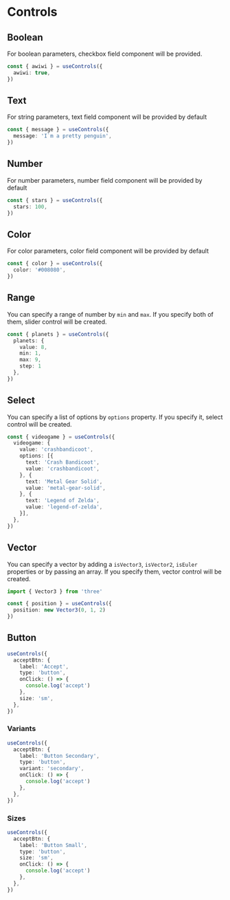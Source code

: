 # Controls

## Boolean

For boolean parameters, checkbox field component will be provided.

```ts
const { awiwi } = useControls({
  awiwi: true,
})
```

<BooleanDemo/>

## Text

For string parameters, text field component will be provided by default

```ts
const { message } = useControls({
  message: 'I`m a pretty penguin',
})
```

<TextDemo/>

## Number

For number parameters, number field component will be provided by default

```ts
const { stars } = useControls({
  stars: 100,
})
```

<NumberDemo/>

## Color

For color parameters, color field component will be provided by default

```ts
const { color } = useControls({
  color: '#008080',
})
```

<ColorDemo/>

## Range

You can specify a range of number by `min` and `max`. If you specify both of them, slider control will be created.

```ts
const { planets } = useControls({
  planets: {
    value: 8,
    min: 1,
    max: 9,
    step: 1
  },
})
```

<RangeDemo/>

## Select

You can specify a list of options by `options` property. If you specify it, select control will be created.

```ts
const { videogame } = useControls({
  videogame: {
    value: 'crashbandicoot',
    options: [{
      text: 'Crash Bandicoot',
      value: 'crashbandicoot',
    }, {
      text: 'Metal Gear Solid',
      value: 'metal-gear-solid',
    }, {
      text: 'Legend of Zelda',
      value: 'legend-of-zelda',
    }],
  },
})
```

<SelectDemo/>

## Vector

You can specify a vector by adding a `isVector3`, `isVector2`, `isEuler` properties or by passing an array. If you specify them, vector control will be created.

```ts
import { Vector3 } from 'three'

const { position } = useControls({
  position: new Vector3(0, 1, 2)
})
```

<Vector3Demo/>

## Button

```ts
useControls({
  acceptBtn: {
    label: 'Accept',
    type: 'button',
    onClick: () => {
      console.log('accept')
    },
    size: 'sm',
  },
})
```
<ButtonDemo/>

### Variants

```ts
useControls({
  acceptBtn: {
    label: 'Button Secondary',
    type: 'button',
    variant: 'secondary',
    onClick: () => {
      console.log('accept')
    },
  },
})
```

<ButtonVariantDemo/>

### Sizes

```ts
useControls({
  acceptBtn: {
    label: 'Button Small',
    type: 'button',
    size: 'sm',
    onClick: () => {
      console.log('accept')
    },
  },
})
```

<ButtonSizesDemo/>
